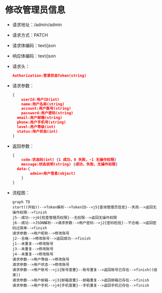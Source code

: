 # 修改管理员信息

- 请求地址：/admin/admin

- 请求方式：PATCH

- 请求体编码：text/json

- 响应体编码：text/json

- 请求头：

  ```json
  Authorization:登录状态Token(string)
  ```

- 请求参数：

  ```json
  {
      userId:用户ID(int)
      name:用户名称(string)
      account:用户账号(string)
      password:用户密码(string)
  	email:用户邮箱(string)
  	phone:用户手机号(string)
  	level:用户等级(int)
  	status:用户状态(int)
  }
  ```

- 返回参数：

  ```json
  {
      code:状态码(int) {1 成功，0 失败，-1 无操作权限}
      message:状态说明(string) {成功，失败，无操作权限}
  	data:{
          admin=用户信息(object)
      }
  }
  ```

- 流程图：

  ```mermaid
  graph TD
  start((开始))-->Token解析-->TokenID-->j5{查询管理员信息}--失败-->返回无操作权限-->finish
  j5--成功-->j6{检查管理员权限}--无权限-->返回无操作权限
  j6--成功-->JSON解析-->请求参数-->用户密码-->j2{密码检验}--不合格-->返回密码过简单-->finish
  请求参数-->用户昵称-->修改账号
  j2--合格-->修改账号-->返回成功-->finish
  j1--未重复-->修改账号
  j3--未重复-->修改账号
  j4--未重复-->修改账号
  请求参数-->用户等级-->修改账号
  请求参数-->用户状态-->修改账号
  请求参数-->用户账号-->j1{账号查重}--账号重复-->返回账号已存在-->finish((结束))
  请求参数-->用户邮箱-->j3{邮箱查重}--邮箱重复-->返回邮箱已存在-->finish
  请求参数-->用户手机-->j4{手机查重}--手机重复-->返回手机已存在-->finish
  ```

  



